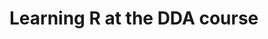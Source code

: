 
<!-- TODO: Add more to the title of your project here -->


<!-- TODO: Give a brief description of what your project is about -->

# Learning R at the DDA course

